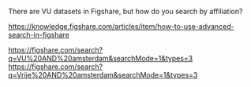 There are VU datasets in Figshare, but how do you search by affiliation?

https://knowledge.figshare.com/articles/item/how-to-use-advanced-search-in-figshare

https://figshare.com/search?q=VU%20AND%20amsterdam&searchMode=1&types=3
https://figshare.com/search?q=Vrije%20AND%20amsterdam&searchMode=1&types=3